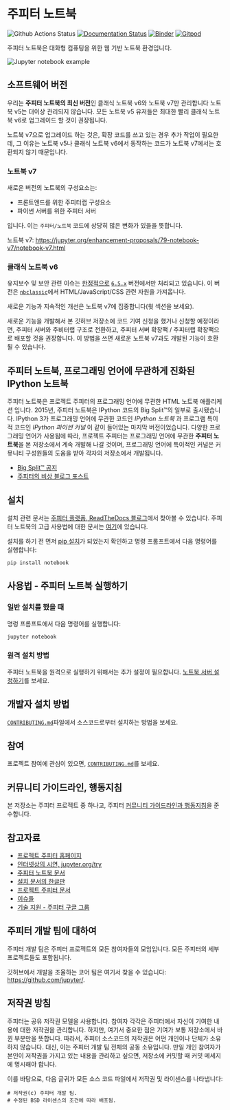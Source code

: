 # 주피터 노트북

![Github Actions Status](https://github.com/jupyter/notebook/workflows/Build/badge.svg)
[![Documentation Status](https://readthedocs.org/projects/jupyter-notebook/badge/?version=latest)](https://jupyter-notebook.readthedocs.io/en/latest/?badge=latest)
[![Binder](https://mybinder.org/badge_logo.svg)](https://mybinder.org/v2/gh/jupyter/notebook/main?urlpath=tree)
[![Gitpod](https://img.shields.io/badge/gitpod_editor-open-blue.svg)](https://gitpod.io/#https://github.com/jupyter/notebook)

주피터 노트북은 대화형 컴퓨팅을 위한 웹 기반 노트북 환경입니다.

![Jupyter notebook example](docs/resources/running_code_med.png '주피터 노트북 화면')

## 소프트웨어 버전

우리는 **주피터 노트북의 최신 버전**인 클래식 노트북 v6와 노트북 v7만 관리합니다
노트북 v5는 더이상 관리되지 않습니다.
모든 노트북 v5 유저들은 최대한 빨리 클래식 노트북 v6로 업그레이드 할 것이 권장됩니다.

노트북 v7으로 업그레이드 하는 것은, 확장 코드를 쓰고 있는 경우 추가 작업이 필요한데, 그 이유는
노트북 v5나 클래식 노트북 v6에서 동작하는 코드가 노트북 v7에서는 호환되지 않기 때문입니다.

### 노트북 v7

새로운 버전의 노트북의 구성요소는:

- 프론트엔드를 위한 주피터랩 구성요소
- 파이썬 서버를 위한 주피터 서버

입니다. 이는 `주피터/노트북` 코드에 상당히 많은 변화가 있을을 뜻합니다.

노트북 v7: https://jupyter.org/enhancement-proposals/79-notebook-v7/notebook-v7.html

### 클래식 노트북 v6

유지보수 및 보안 관련 이슈는 [한정적으로](https://github.com/jupyter/notebook-team-compass/issues/5#issuecomment-1085254000) [`6.5.x`](https://github.com/jupyter/notebook/tree/6.5.x) 버전에서만 처리되고 있습니다.
이 버전은 [`nbclassic`](https://github.com/jupyter/nbclassic)에서 HTML/JavaScript/CSS 관련 자원을 가져옵니다.

새로운 기능과 지속적인 개선은 노트북 v7에 집중합니다(윗 섹션을 보세요). 

새로운 기능을 개발해서 본 깃허브 저장소에 코드 기여 신청을 했거나 신청할 예정이라면, 주피터 서버와 주비터랩 구조로 전환하고, 주피터 서버 확장팩 / 주피터랩 확장팩으로 배포할 것을 권장합니다. 이 방법을 쓰면 새로운 노트북 v7과도 개발된 기능이 호환될 수 있습니다. 

## 주피터 노트북, 프로그래밍 언어에 무관하게 진화된 IPython 노트북

주피터 노트북은 프로젝트 주피터의 프로그래밍 언어에 무관한 HTML 노트북 애플리케션 입니다.
2015년, 주피터 노트북은 IPython 코드의 Big Split™의 일부로 출시됐습니다. 
IPython 3가 프로그래밍 언어에 무관한 코드인 _IPython 노트북_ 과 프로그램 특이적 코드인
_IPython 파이썬 커널_ 이 같이 들어있는 마지막 버전이었습니다. 다양한 프로그래밍 언어가 사용됨에 따라, 
프로젝트 주피터는 프로그래밍 언어에 무관한 **주피터 노트북**을 본 저장소에서 계속 개발해 나갈 것이며, 
프로그래밍 언어에 특이적인 커널은 커뮤니티 구성원들의 도움을 받아 각자의 저장소에서 개발됩니다. 

- [Big Split™ 공지](https://blog.jupyter.org/the-big-split-9d7b88a031a7)
- [주피터의 비상 블로그 포스트](https://blog.jupyter.org/jupyter-ascending-1bf5b362d97e)

## 설치

설치 관련 문서는
[주피터 플랫폼, ReadTheDocs 블로그](https://jupyter.readthedocs.io/en/latest/install.html)에서 찾아볼 수 있습니다.
주피터 노트북의 고급 사용법에 대한 문서는 
[여기](https://jupyter-notebook.readthedocs.io/en/latest/)에 있습니다.

설치를 하기 전 먼저
[pip 설치](https://pip.readthedocs.io/en/stable/installing/)가 되었는지 확인하고 명령 프롬프트에서 다음 명령어를 실행합니다:

```bash
pip install notebook
```

## 사용법 - 주피터 노트북 실행하기

### 일반 설치를 했을 때

명렁 프롬프트에서 다음 명령어를 실행합니다:

```bash
jupyter notebook
```

### 원격 설치 방법

주피터 노트북을 원격으로 실행하기 위해서는 추가 설정이 필요합니다. [노트북 서버 설정하기](https://jupyter-server.readthedocs.io/en/latest/operators/public-server.html)를 보세요.

## 개발자 설치 방법

[`CONTRIBUTING.md`](CONTRIBUTING.md)파일에서 소스코드로부터 설치하는 방법을 보세요.

## 참여

프로젝트 참여에 관심이 있으면, [`CONTRIBUTING.md`](CONTRIBUTING.md)를 보세요.

## 커뮤니티 가이드라인, 행동지침

본 저장소는 주피터 프로젝트 중 하나고, 주피터 
[커뮤니티 가이드라인과 행동지침](https://jupyter.readthedocs.io/en/latest/community/content-community.html)을 준수합니다.

## 참고자료

- [프로젝트 주피터 홈페이지](https://jupyter.org)
- [인터넷상의 시연, jupyter.org/try](https://jupyter.org/try)
- [주피터 노트북 문서](https://jupyter-notebook.readthedocs.io/en/latest/)
- [설치 문서의 한글판](https://github.com/ChungJooHo/Jupyter_Kor_doc/)
- [프로젝트 주피터 문서](https://jupyter.readthedocs.io/en/latest/index.html)
- [이슈들](https://github.com/jupyter/notebook/issues)
- [기술 지원 - 주피터 구글 그룹](https://discourse.jupyter.org/)

## 주피터 개발 팀에 대하여

주피터 개발 팀은 주피터 프로젝트의 모든 참여자들의 모임입니다. 
모든 주피터의 세부 프로젝트들도 포함됩니다. 

깃허브에서 개발을 조율하는 코어 팀은 여기서 찾을 수 있습니다:
https://github.com/jupyter/.

## 저작권 방침

주피터는 공유 저작권 모델을 사용합니다. 참여자 각각은 주피터에서 자신이 기여한 내용에 대한 저작권을 관리합니다.
하지만, 여기서 중요한 점은 기여가 보통 저장소에서 바뀐 부분만을 뜻합니다. 따라서, 주피터 소스코드의 저작권은 
어떤 개인이나 단체가 소유하지 않습니다. 대신, 이는 주피터 개발 팀 전체의 공동 소유입니다. 
만일 개인 참여자가 본인이 저작권을 가지고 있는 내용을 관리하고 싶으면, 저장소에 커밋할 때 커밋 메세지에 
명시해야 합니다. 

이를 바탕으로, 다음 글귀가 모든 소스 코드 파일에서 저작권 및 라이센스를 나타냅니다:

```
# 저작권(c) 주피터 개발 팀.
# 수정된 BSD 라이센스의 조건에 따라 배포됨.
```
